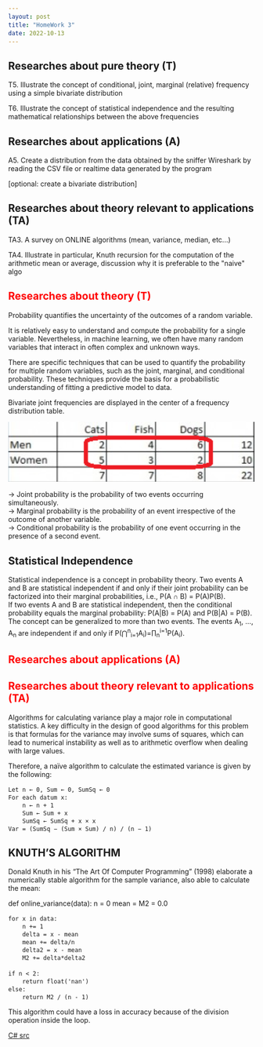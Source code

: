 ```yaml
---
layout: post
title: "HomeWork 3"
date: 2022-10-13
---
```



## Researches about pure theory (T)

T5. Illustrate the concept of conditional, joint, marginal (relative) frequency using a simple bivariate distribution<br />

T6. Illustrate the concept of statistical independence and the resulting mathematical relationships between the above frequencies

## Researches about applications (A)

A5. Create a distribution from the data obtained by the sniffer Wireshark by reading the CSV file or realtime data generated by the program<br />

[optional: create a bivariate distribution]

## Researches about theory relevant to applications (TA)

TA3. A survey on ONLINE algorithms (mean, variance, median, etc...)<br />

TA4. Illustrate in particular, Knuth recursion for the computation of the arithmetic mean or average, discussion why it is preferable to the "naive" algo



## <span style="color:red">Researches about theory (T)</span>

Probability quantifies the uncertainty of the outcomes of a random variable.

It is relatively easy to understand and compute the probability for a single variable. Nevertheless, in machine learning, we often have many random variables that interact in often complex and unknown ways.

There are specific techniques that can be used to quantify the probability for multiple random variables, such as the joint, marginal, and conditional probability. These techniques provide the basis for a probabilistic understanding of fitting a predictive model to data.

Bivariate joint frequencies are displayed in the center of a frequency distribution table.<br/> 

![temperatureClass](/assets/HomeWork3/bivariateDistribution.PNG)


  →  Joint probability is the probability of two events occurring simultaneously.<br />
  →  Marginal probability is the probability of an event irrespective of the outcome of another variable.<br />
  →  Conditional probability is the probability of one event occurring in the presence of a second event.
<br />


##  Statistical Independence

Statistical independence is a concept in probability theory. Two events A and B are statistical independent if and only if their joint probability can be factorized into their marginal probabilities, i.e., P(A ∩  B) = P(A)P(B). <br/>
If two events A and B are statistical independent, then the conditional probability equals the marginal probability: P(A|B) = P(A) and P(B|A) = P(B). The concept can be generalized to more than two events. The events A<sub>1</sub>, …, A<sub>n</sub> are independent if and only if P(⋂<sup>n</sup><sub>i=1</sub>A<sub>i</sub>)=∏<sub>n</sub><sup>i=1</sup>P(A<sub>i</sub>).

## <span style="color:red"> Researches about applications (A)</span>


## <span style="color:red"> Researches about theory relevant to applications (TA)</span>

Algorithms for calculating variance play a major role in computational statistics. A key difficulty in the design of good algorithms for this problem is that formulas for the variance may involve sums of squares, which can lead to numerical instability as well as to arithmetic overflow when dealing with large values. <br/>

Therefore, a naïve algorithm to calculate the estimated variance is given by the following:

    Let n ← 0, Sum ← 0, SumSq ← 0
    For each datum x:
        n ← n + 1
        Sum ← Sum + x
        SumSq ← SumSq + x × x
    Var = (SumSq − (Sum × Sum) / n) / (n − 1)


## KNUTH’S ALGORITHM

Donald Knuth in his “The Art Of Computer Programming” (1998) elaborate a numerically stable algorithm for the sample variance, also able to calculate the mean:

def online_variance(data):
    n = 0
    mean = M2 = 0.0

    for x in data:
        n += 1
        delta = x - mean
        mean += delta/n
        delta2 = x - mean
        M2 += delta*delta2

    if n < 2:
        return float('nan')
    else:
        return M2 / (n - 1)

This algorithm could have a loss in accuracy because of the division operation inside the loop.


[C# src](https://github.com/user0x1234/user0x1234.github.io/tree/main/src/HomeWork3/)
